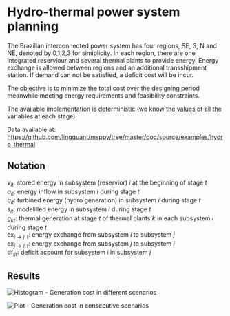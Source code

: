 # Hydro-thermal power system planning

The Brazilian interconnected power system has four regions, SE, S, N and NE, denoted by 0,1,2,3 for simiplicity. In each region, there are one integrated reserviour and several thermal plants to provide energy. Energy exchange is allowed between regions and an additional transshipment station. If demand can not be satisfied, a deficit cost will be incur.

The objective is to minimize the total cost over the designing period meanwhile meeting energy requirements and feasibility constraints.

The available implementation is deterministic (we know the values of all the variables at each stage).

Data available at: https://github.com/lingquant/msppy/tree/master/doc/source/examples/hydro_thermal

## Notation

$v_{it}$: stored energy in subsystem (reservior) $i$ at the beginning of stage $t$  
$a_{it}$: energy inflow in subsystem $i$ during stage $t$   
$q_{it}$: turbined energy (hydro generation) in subsystem $i$ during stage $t$  
$s_{it}$: modelilled energy in subsystem $i$ during stage $t$  
$g_{kt}$: thermal generation at stage $t$ of thermal plants $k$ in each subsystem $i$ during stage $t$  
$\textrm{ex}_{i\rightarrow j,t}$: energy exchange from subsystem $i$ to subsystem $j$  
$\textrm{ex}_{j\rightarrow i,t}$: energy exchange from subsystem $j$ to subsystem $i$  
$\textrm{df}_{ijt}$: deficit account for subsystem $i$ in subsystem $j$ 

## Results

![Histogram - Generation cost in different scenarios](https://github.com/viguardieiro/ConvexOptimization_MSc_2021/tree/main/code_project/hydro_thermal/image/hist_generation.svg?raw=true)

![Plot - Generation cost in consecutive scenarios](https://github.com/viguardieiro/ConvexOptimization_MSc_2021/tree/main/code_project/hydro_thermal/image/plot_generation.svg?raw=true)